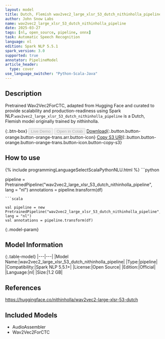 ```yaml
---
layout: model
title: Dutch, Flemish wav2vec2_large_xlsr_53_dutch_nithinholla_pipeline pipeline Wav2Vec2ForCTC from nithinholla
author: John Snow Labs
name: wav2vec2_large_xlsr_53_dutch_nithinholla_pipeline
date: 2025-03-27
tags: [nl, open_source, pipeline, onnx]
task: Automatic Speech Recognition
language: nl
edition: Spark NLP 5.5.1
spark_version: 3.0
supported: true
annotator: PipelineModel
article_header:
  type: cover
use_language_switcher: "Python-Scala-Java"
---
```


## Description

Pretrained Wav2Vec2ForCTC, adapted from Hugging Face and curated to provide scalability and production-readiness using Spark NLP.`wav2vec2_large_xlsr_53_dutch_nithinholla_pipeline` is a Dutch, Flemish model originally trained by nithinholla.

{:.btn-box}
<button class="button button-orange" disabled>Live Demo</button>
<button class="button button-orange" disabled>Open in Colab</button>
[Download](https://s3.amazonaws.com/auxdata.johnsnowlabs.com/public/models/wav2vec2_large_xlsr_53_dutch_nithinholla_pipeline_nl_5.5.1_3.0_1743098971991.zip){:.button.button-orange.button-orange-trans.arr.button-icon}
[Copy S3 URI](s3://auxdata.johnsnowlabs.com/public/models/wav2vec2_large_xlsr_53_dutch_nithinholla_pipeline_nl_5.5.1_3.0_1743098971991.zip){:.button.button-orange.button-orange-trans.button-icon.button-copy-s3}

## How to use



<div class="tabs-box" markdown="1">
{% include programmingLanguageSelectScalaPythonNLU.html %}
```python

pipeline = PretrainedPipeline("wav2vec2_large_xlsr_53_dutch_nithinholla_pipeline", lang = "nl")
annotations =  pipeline.transform(df)   

```
```scala

val pipeline = new PretrainedPipeline("wav2vec2_large_xlsr_53_dutch_nithinholla_pipeline", lang = "nl")
val annotations = pipeline.transform(df)

```
</div>

{:.model-param}
## Model Information

{:.table-model}
|---|---|
|Model Name:|wav2vec2_large_xlsr_53_dutch_nithinholla_pipeline|
|Type:|pipeline|
|Compatibility:|Spark NLP 5.5.1+|
|License:|Open Source|
|Edition:|Official|
|Language:|nl|
|Size:|1.2 GB|

## References

https://huggingface.co/nithinholla/wav2vec2-large-xlsr-53-dutch

## Included Models

- AudioAssembler
- Wav2Vec2ForCTC